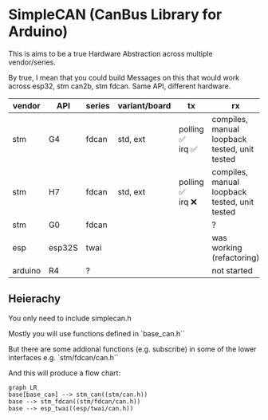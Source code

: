 # SimpleCAN (CanBus Library for Arduino)


This is aims to be a true Hardware Abstraction across multiple vendor/series.

By true, I mean that you could build Messages on this that would work across esp32, stm can2b, stm fdcan. Same API, different hardware.

  
| vendor | API | series  | variant/board | tx | rx | status |
|--|--|--|--|--|--|--|
| stm | G4 | fdcan | std, ext | polling ✅<br> irq ✅  | compiles, manual loopback tested, unit tested |  |
| stm | H7| fdcan | std, ext| polling ✅<br> irq ❌ | compiles, manual loopback tested, unit tested | stm | fdcan | L0 | | ? | | |
| stm | G0 | fdcan |  | | ? | | | 
| esp | esp32S |twai |  | | was working (refactoring) | | | 
| arduino | R4 | ? |  | | not started | | | 



## Heierachy

You only need to include simplecan.h

Mostly you will use functions defined in `base_can.h``

But there are some addional functions (e.g. subscribe) in some of the lower interfaces e.g. `stm/fdcan/can.h``


And this will produce a flow chart:

```mermaid
graph LR
base[base_can] --> stm_can((stm/can.h))
base --> stm_fdcan((stm/fdcan/can.h))
base --> esp_twai((esp/twai/can.h))

```
